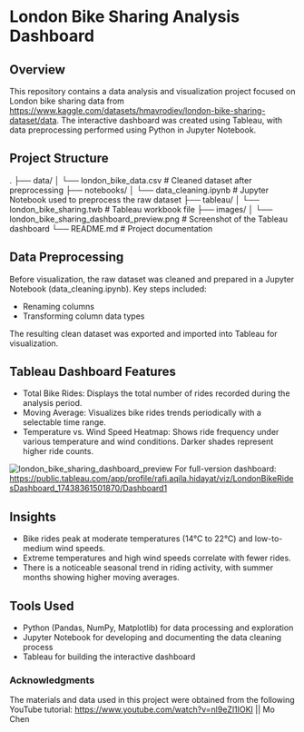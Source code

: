 # London Bike Sharing Analysis Dashboard

## Overview
This repository contains a data analysis and visualization project focused on London bike sharing data from https://www.kaggle.com/datasets/hmavrodiev/london-bike-sharing-dataset/data. The interactive dashboard was created using Tableau, with data preprocessing performed using Python in Jupyter Notebook.

## Project Structure
.
├── data/
│   └── london_bike_data.csv        # Cleaned dataset after preprocessing
├── notebooks/
│   └── data_cleaning.ipynb         # Jupyter Notebook used to preprocess the raw dataset
├── tableau/
│   └── london_bike_sharing.twb  # Tableau workbook file
├── images/
│   └── london_bike_sharing_dashboard_preview.png       # Screenshot of the Tableau dashboard
└── README.md                       # Project documentation

## Data Preprocessing
Before visualization, the raw dataset was cleaned and prepared in a Jupyter Notebook (data_cleaning.ipynb). Key steps included:
- Renaming columns
- Transforming column data types

The resulting clean dataset was exported and imported into Tableau for visualization.

## Tableau Dashboard Features
- Total Bike Rides: Displays the total number of rides recorded during the analysis period.
- Moving Average: Visualizes bike rides trends periodically with a selectable time range.
- Temperature vs. Wind Speed Heatmap: Shows ride frequency under various temperature and wind conditions. Darker shades represent higher ride counts.

![london_bike_sharing_dashboard_preview](https://github.com/user-attachments/assets/f33d3795-c37b-4aa0-9e81-1bbf6424fd24)
For full-version dashboard: https://public.tableau.com/app/profile/rafi.aqila.hidayat/viz/LondonBikeRidesDashboard_17438361501870/Dashboard1

## Insights
- Bike rides peak at moderate temperatures (14°C to 22°C) and low-to-medium wind speeds.
- Extreme temperatures and high wind speeds correlate with fewer rides.
- There is a noticeable seasonal trend in riding activity, with summer months showing higher moving averages.

## Tools Used
- Python (Pandas, NumPy, Matplotlib) for data processing and exploration
- Jupyter Notebook for developing and documenting the data cleaning process
- Tableau for building the interactive dashboard

### Acknowledgments
The materials and data used in this project were obtained from the following YouTube tutorial: https://www.youtube.com/watch?v=nl9eZl1IOKI || Mo Chen
